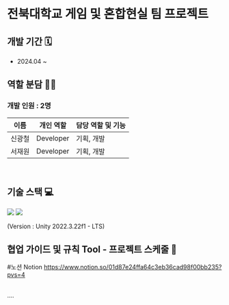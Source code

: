  <h1> 전북대학교 게임 및 혼합현실 팀 프로젝트 </h1>

## 개발 기간 🗓
- 2024.04 ~

## 역할 분담 🧑‍💻
### 개발 인원 : 2명
| 이름 | 개인 역할 | 담당 역할 및 기능 |
| ------ | ---------- | ------ |
| 신광철 | Developer | 기획, 개발 |
| 서재원 | Developer | 기획, 개발 |

<br/>

## 기술 스택 💻
<img src="https://img.shields.io/badge/Unity-FFFFFF?style=for-the-badge&logo=Unity&logoColor=black">
<img src="https://img.shields.io/badge/csharp-512BD4?style=for-the-badge&logo=csharp&logoColor=white">

(Version : Unity 2022.3.22f1 - LTS)
<br/>

## 협업 가이드 및 규칙 Tool - 프로젝트 스케줄 📅
#노션 Notion
https://www.notion.so/01d87e24ffa64c3eb36cad98f00bb235?pvs=4

<br/>
.... 
